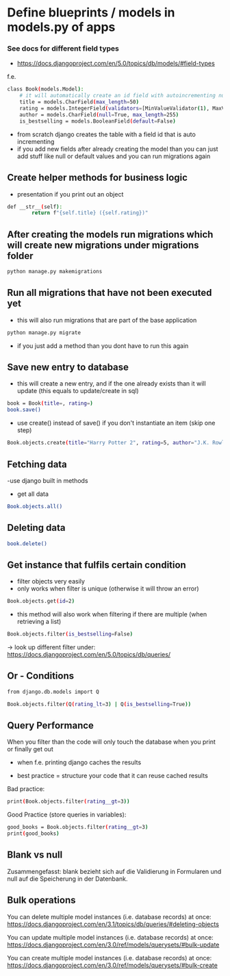 # Define blueprints / models in models.py of apps



### See docs for different field types

- https://docs.djangoproject.com/en/5.0/topics/db/models/#field-types

f.e.

```sh
class Book(models.Model):
    # it will automatically create an id field with autoincrementing number
    title = models.CharField(max_length=50)
    rating = models.IntegerField(validators=[MinValueValidator(1), MaxValueValidator(5)])
    author = models.CharField(null=True, max_length=255)
    is_bestselling = models.BooleanField(default=False)
```

- from scratch django creates the table with a field id that is auto incrementing
- if you add new fields after already creating the model than you can just add stuff like null or default values and you can run migrations again

## Create helper methods for business logic


- presentation if you print out an object

```sh
def __str__(self):
        return f"{self.title} ({self.rating})"
```

## After creating the models run migrations which will create new migrations under migrations folder

```sh
python manage.py makemigrations
```

## Run all migrations that have not been executed yet

- this will also run migrations that are part of the base application

```sh
python manage.py migrate
```

- if you just add a method than you dont have to run this again

## Save new entry to database

- this will create a new entry, and if the one already exists than it will update (this equals to update/create in sql)

```sh
book = Book(title=, rating=)
book.save()
```

- use create() instead of save() if you don't instantiate an item (skip one step)

```sh
Book.objects.create(title="Harry Potter 2", rating=5, author="J.K. Rowling", is_bestselling=True)
```

## Fetching data

-use django built in methods

- get all data
```sh
Book.objects.all()
```

## Deleting data

```sh
book.delete()
```

## Get instance that fulfils certain condition

- filter objects very easily 
- only works when filter is unique (otherwise it will throw an error)
```sh
Book.objects.get(id=2)
```

- this method will also work when filtering if there are multiple (when retrieving a list)

```sh
Book.objects.filter(is_bestselling=False)
```

-> look up different filter under: https://docs.djangoproject.com/en/5.0/topics/db/queries/

## Or - Conditions

```sh
from django.db.models import Q

Book.objects.filter(Q(rating_lt=3) | Q(is_bestselling=True))
```

## Query Performance

When you filter than the code will only touch the database when you print or finally get out 

- when f.e. printing django caches the results

- best practice = structure your code that it can reuse cached results

Bad practice:

```sh
print(Book.objects.filter(rating__gt=3))
```

Good Practice (store queries in variables):

```sh
good_books = Book.objects.filter(rating__gt=3)
print(good_books)
```

## Blank vs null

Zusammengefasst: blank bezieht sich auf die Validierung in Formularen und null auf die Speicherung in der Datenbank.

## Bulk operations

You can delete multiple model instances (i.e. database records) at once: https://docs.djangoproject.com/en/3.1/topics/db/queries/#deleting-objects

You can update multiple model instances (i.e. database records) at once: https://docs.djangoproject.com/en/3.0/ref/models/querysets/#bulk-update

You can create multiple model instances (i.e. database records) at once: https://docs.djangoproject.com/en/3.0/ref/models/querysets/#bulk-create